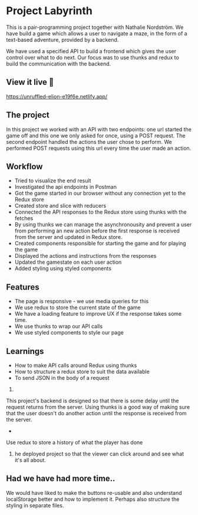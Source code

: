 # Project Labyrinth
This is a pair-programming project together with Nathalie Nordström. We have build a game which allows a user to navigate a maze, in the form of a text-based adventure, provided by a backend.

We have used a specified API to build a frontend which gives the user control over what to do next. Our focus was to use thunks and redux to build the communication with the backend.  

## View it live 👀

https://unruffled-elion-e19f6e.netlify.app/ 

## The project

In this project we worked with an API with two endpoints: one url started the game off and this one we only asked for once, using a POST request. The second endpoint handled the actions the user chose to perform. We performed POST requests using this url every time the user made an action. 

## Workflow

- Tried to visualize the end result 
- Investigated the api endpoints in Postman
- Got the game started in our browser without any connection yet to the Redux store
- Created store and slice with reducers 
- Connected the API responses to the Redux store using thunks with the fetches
- By using thunks we can manage the asynchronousity and prevent a user from performing an new action before the first response is received from the server and updated in Redux store.
- Created components responsible for starting the game and for playing the game
- Displayed the actions and instructions from the responses
- Updated the gamestate on each user action
- Added styling using styled components

## Features

- The page is responsive - we use media queries for this
- We use redux to store the current state of the game
- We have a loading feature to improve UX if the response takes some time. 
- We use thunks to wrap our API calls 
- We use styled components to style our page

## Learnings 

- How to make API calls around Redux using thunks
- How to structure a redux store to suit the data available
- To send JSON in the body of a request

1. 

This project's backend is designed so that there is some delay until the request returns from the server.  Using thunks is a good way of making sure that the user doesn't do another action until the response is received from the server.

-

Use redux to store a history of what the player has done

1. he deployed project so that the viewer can click around and see what it's all about.

## Had we have had more time..
We would have liked to make the buttons re-usable and also understand localStorage better and how to implement it. Perhaps also structure the styling in separate files.
